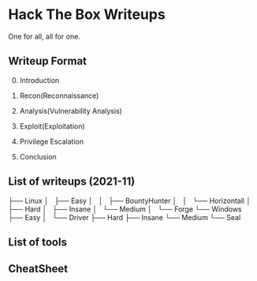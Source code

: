 # Hack The Box Writeups
One for all, all for one.


## Writeup Format

0. Introduction

1. Recon(Reconnaissance)

2. Analysis(Vulnerability Analysis)

3. Exploit(Exploitation)

4. Privilege Escalation 

5. Conclusion

## List of writeups (2021-11)

├── Linux
│   ├── Easy
│   │   ├── BountyHunter
│   │   └── Horizontall
│   ├── Hard
│   ├── Insane
│   └── Medium
│       └── Forge
└── Windows
    ├── Easy
    │   └── Driver
    ├── Hard
    ├── Insane
    └── Medium
        └── Seal

## List of tools

## CheatSheet
